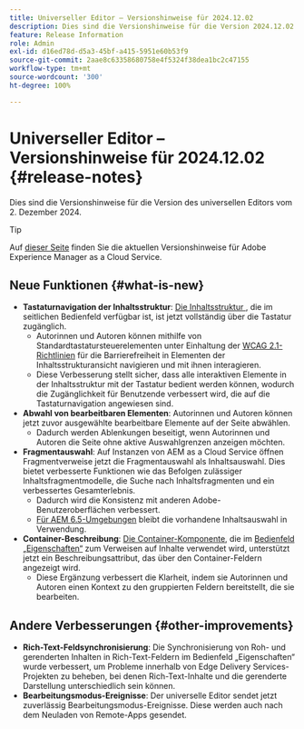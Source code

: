 ```yaml
---
title: Universeller Editor – Versionshinweise für 2024.12.02
description: Dies sind die Versionshinweise für die Version 2024.12.02 des universellen Editors.
feature: Release Information
role: Admin
exl-id: d16ed78d-d5a3-45bf-a415-5951e60b53f9
source-git-commit: 2aae8c63358680758e4f5324f38dea1bc2c47155
workflow-type: tm+mt
source-wordcount: '300'
ht-degree: 100%

---
```



# Universeller Editor – Versionshinweise für 2024.12.02 {#release-notes}

Dies sind die Versionshinweise für die Version des universellen Editors vom 2. Dezember 2024.

>[!TIP]
>
>Auf [dieser Seite](/help/release-notes/release-notes-cloud/release-notes-current.md) finden Sie die aktuellen Versionshinweise für Adobe Experience Manager as a Cloud Service.

## Neue Funktionen {#what-is-new}

* **Tastaturnavigation der Inhaltsstruktur**: [Die Inhaltsstruktur ](/help/sites-cloud/authoring/universal-editor/navigation.md#content-tree-mode), die im seitlichen Bedienfeld verfügbar ist, ist jetzt vollständig über die Tastatur zugänglich.
   * Autorinnen und Autoren können mithilfe von Standardtastatursteuerelementen unter Einhaltung der [WCAG 2.1-Richtlinien](/help/sites-cloud/authoring/page-editor/accessible-content.md) für die Barrierefreiheit in Elementen der Inhaltsstrukturansicht navigieren und mit ihnen interagieren.
   * Diese Verbesserung stellt sicher, dass alle interaktiven Elemente in der Inhaltsstruktur mit der Tastatur bedient werden können, wodurch die Zugänglichkeit für Benutzende verbessert wird, die auf die Tastaturnavigation angewiesen sind.
* **Abwahl von bearbeitbaren Elementen**: Autorinnen und Autoren können jetzt zuvor ausgewählte bearbeitbare Elemente auf der Seite abwählen.
   * Dadurch werden Ablenkungen beseitigt, wenn Autorinnen und Autoren die Seite ohne aktive Auswahlgrenzen anzeigen möchten.
* **Fragmentauswahl**: Auf Instanzen von AEM as a Cloud Service öffnen Fragmentverweise jetzt die Fragmentauswahl als Inhaltsauswahl. Dies bietet verbesserte Funktionen wie das Befolgen zulässiger Inhaltsfragmentmodelle, die Suche nach Inhaltsfragmenten und ein verbessertes Gesamterlebnis.
   * Dadurch wird die Konsistenz mit anderen Adobe-Benutzeroberflächen verbessert.
   * [Für AEM 6.5-Umgebungen](https://experienceleague.adobe.com/de/docs/experience-manager-65/content/implementing/developing/headless/universal-editor/introduction) bleibt die vorhandene Inhaltsauswahl in Verwendung.
* **Container-Beschreibung**: [Die Container-Komponente](/help/implementing/universal-editor/field-types.md#container), die im [Bedienfeld „Eigenschaften“](/help/sites-cloud/authoring/universal-editor/navigation.md#properties-panel-properties-rail) zum Verweisen auf Inhalte verwendet wird, unterstützt jetzt ein Beschreibungsattribut, das über den Container-Feldern angezeigt wird.
   * Diese Ergänzung verbessert die Klarheit, indem sie Autorinnen und Autoren einen Kontext zu den gruppierten Feldern bereitstellt, die sie bearbeiten.

## Andere Verbesserungen {#other-improvements}

* **Rich-Text-Feldsynchronisierung**: Die Synchronisierung von Roh- und gerenderten Inhalten in Rich-Text-Feldern im Bedienfeld „Eigenschaften“ wurde verbessert, um Probleme innerhalb von Edge Delivery Services-Projekten zu beheben, bei denen Rich-Text-Inhalte und die gerenderte Darstellung unterschiedlich sein können.
* **Bearbeitungsmodus-Ereignisse**: Der universelle Editor sendet jetzt zuverlässig Bearbeitungsmodus-Ereignisse. Diese werden auch nach dem Neuladen von Remote-Apps gesendet.
